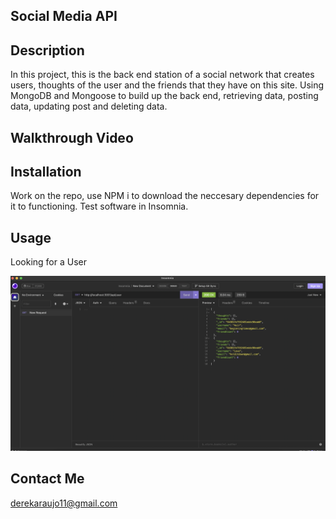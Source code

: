 ## Social Media API

## Description

In this project, this is the back end station of a social network that creates users, thoughts of the user and the friends that they have on this site. Using MongoDB and Mongoose to build up the back end, retrieving data, posting data, updating post and deleting data.

## Walkthrough Video

<link href="file:///Users/derekaraujo/Downloads/Social%20Media.webm"></link>

## Installation

Work on the repo, use NPM i to download the neccesary dependencies for it to functioning. Test software in Insomnia.

## Usage

Looking for a User

<img src="./image/work.png"></img>

## Contact Me

derekaraujo11@gmail.com
